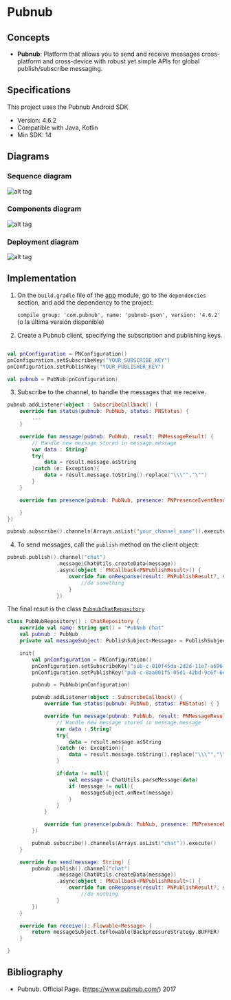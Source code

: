 # Pubnub

## Concepts

- __Pubnub__: Platform that allows you to send and receive messages cross-platform and cross-device with robust yet simple APIs for global publish/subscribe messaging.

## Specifications

This project uses the Pubnub Android SDK
- Version: 4.6.2
- Compatible with Java, Kotlin
- Min SDK: 14

## Diagrams

### Sequence diagram

![alt tag](https://raw.githubusercontent.com/Bruno125/Communication-Demo-Android/master/Documentation/Pubnub/Diagrams/Sequence%20Diagram%20Pubnub.png)

### Components diagram

![alt tag](https://raw.githubusercontent.com/Bruno125/Communication-Demo-Android/master/Documentation/Pubnub/Diagrams/Components%20Diagram%20Pubnub.png)

### Deployment diagram

![alt tag](https://raw.githubusercontent.com/Bruno125/Communication-Demo-Android/master/Documentation/Pubnub/Diagrams/Deployment%20Diagram%20Pubnub.png)

## Implementation

1. On the `build.gradle` file of the [app](https://github.com/Bruno125/Communication-Demo-Android/blob/documentation/app/build.gradle) module, go to the `dependencies` section, and add the dependency to the project: 
   
   `compile group: 'com.pubnub', name: 'pubnub-gson', version: '4.6.2'` (o la última versión disponible)

2. Create a Pubnub client, specifying the subscription and publishing keys.

```kotlin

val pnConfiguration = PNConfiguration()
pnConfiguration.setSubscribeKey("YOUR_SUBSCRIBE_KEY")
pnConfiguration.setPublishKey("YOUR_PUBLISHER_KEY")

val pubnub = PubNub(pnConfiguration)

```

3. Subscribe to the channel, to handle the messages that we receive.

```kotlin
pubnub.addListener(object : SubscribeCallback() {
    override fun status(pubnub: PubNub, status: PNStatus) {
        ...
    }

    override fun message(pubnub: PubNub, result: PNMessageResult) {
        // Handle new message stored in message.message
        var data : String?
        try{
            data = result.message.asString
        }catch (e: Exception){
            data = result.message.toString().replace("\\\"","\"")
        }
    }

    override fun presence(pubnub: PubNub, presence: PNPresenceEventResult) {

    }
})

pubnub.subscribe().channels(Arrays.asList("your_channel_name")).execute()

```

4. To send messages, call the `publish` method on the client object:

```kotlin
pubnub.publish().channel("chat")
                .message(ChatUtils.createData(message))
                .async(object : PNCallback<PNPublishResult>() {
                    override fun onResponse(result: PNPublishResult?, status: PNStatus?) {
                        //do something
                    }
                })
```

The final resut is the class [`PubnubChatRepository`](https://github.com/Bruno125/Communication-Demo-Android/blob/documentation/app/src/main/java/com/brunoaybar/chatdemos/data/impl/PubnubChatRepository.kt)

```kotlin
class PubNubRepository() : ChatRepository {
    override val name: String get() = "PubNub Chat"
    val pubnub : PubNub
    private val messageSubject: PublishSubject<Message> = PublishSubject.create()

    init{
        val pnConfiguration = PNConfiguration()
        pnConfiguration.setSubscribeKey("sub-c-010f45da-2d2d-11e7-a696-0619f8945a4f")
        pnConfiguration.setPublishKey("pub-c-8aa801f5-05d1-42bd-9c6f-6ee9e829f37f")

        pubnub = PubNub(pnConfiguration)

        pubnub.addListener(object : SubscribeCallback() {
            override fun status(pubnub: PubNub, status: PNStatus) { }

            override fun message(pubnub: PubNub, result: PNMessageResult) {
                // Handle new message stored in message.message
                var data : String?
                try{
                    data = result.message.asString
                }catch (e: Exception){
                    data = result.message.toString().replace("\\\"","\"")
                }

                if(data != null){
                    val message = ChatUtils.parseMessage(data)
                    if (message != null){
                        messageSubject.onNext(message)
                    }
                }
            }

            override fun presence(pubnub: PubNub, presence: PNPresenceEventResult) { }
        })

        pubnub.subscribe().channels(Arrays.asList("chat")).execute()
    }

    override fun send(message: String) {
        pubnub.publish().channel("chat")
                .message(ChatUtils.createData(message))
                .async(object : PNCallback<PNPublishResult>() {
                    override fun onResponse(result: PNPublishResult?, status: PNStatus?) {
                        //do nothing
                }
        })
    }

    override fun receive(): Flowable<Message> {
        return messageSubject.toFlowable(BackpressureStrategy.BUFFER)
    }

}

```


## Bibliography

- Pubnub. Official Page. (https://www.pubnub.com/) 2017
